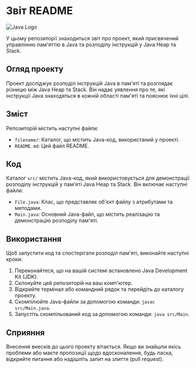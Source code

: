# Звіт README

![Java Logo](https://logos-world.net/wp-content/uploads/2022/07/Java-Logo.png)

У цьому репозиторії знаходиться звіт про проект, який присвячений управлінню пам'яттю в Java та розподілу інструкцій у Java Heap та Stack.

## Огляд проекту

Проект досліджує розподіл інструкцій Java в пам'яті та розглядає різницю між Java Heap та Stack. Він надає уявлення про те, які інструкції Java знаходяться в кожній області пам'яті та пояснює їхні цілі.

## Зміст

Репозиторій містить наступні файли:

- `filename/`: Каталог, що містить Java-код, використаний у проекті.
- `README.md`: Цей файл README.

## Код

Каталог `src/` містить Java-код, який використовується для демонстрації розподілу інструкцій у пам'яті Java Heap та Stack. Він включає наступні файли:

- `File.java`: Клас, що представляє об'єкт файлу з атрибутами та методами.
- `Main.java`: Основний Java-файл, що містить реалізацію та демонстрацію розподілу пам'яті.

## Використання

Щоб запустити код та спостерігати розподіл пам'яті, виконайте наступні кроки:

1. Переконайтеся, що на вашій системі встановлено Java Development Kit (JDK).
2. Склонуйте цей репозиторій на ваш комп'ютер.
3. Відкрийте термінал або командний рядок та перейдіть до каталогу проекту.
4. Скомпілюйте Java-файли за допомогою команди: `javac src/Main.java`.
5. Запустіть скомпільований код за допомогою команди: `java src/Main`.

## Сприяння

Внесення внесків до цього проекту вітається. Якщо ви знайшли якісь проблеми або маєте пропозиції щодо вдосконалення, будь ласка, відкрийте питання або надішліть запит на злиття (pull request).
